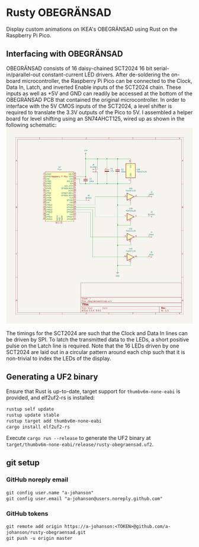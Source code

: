# Rusty OBEGRÄNSAD
Display custom animations on IKEA's OBEGRÄNSAD using Rust on the Raspberry Pi Pico.

## Interfacing with OBEGRÄNSAD
OBEGRÄNSAD consists of 16 daisy-chained SCT2024 16 bit serial-in/parallel-out constant-current LED drivers.
After de-soldering the on-board microcontroller, the Raspberry Pi Pico can be connected to the Clock, Data In, Latch, and inverted Enable inputs of the SCT2024 chain.
These inputs as well as +5V and GND can readily be accessed at the bottom of the OBEGRÄNSAD PCB that contained the original microcontroller.
In order to interface with the 5V CMOS inputs of the SCT2024, a level shifter is required to translate the 3.3V outputs of the Pico to 5V.
I assembled a helper board for level shifting using an SN74AHCT125, wired up as shown in the following schematic:
![Schematic of level-shifter board](schematic/level-shifter.png)

The timings for the SCT2024 are such that the Clock and Data In lines can be driven by SPI.
To latch the transmitted data to the LEDs, a short positive pulse on the Latch line is required.
Note that the 16 LEDs driven by one SCT2024 are laid out in a circular pattern around each chip such that it is non-trivial to index the LEDs of the display.

## Generating a UF2 binary
Ensure that Rust is up-to-date, target support for `thumbv6m-none-eabi` is provided, and elf2uf2-rs is installed:
```
rustup self update
rustup update stable
rustup target add thumbv6m-none-eabi
cargo install elf2uf2-rs
```

Execute `cargo run --release` to generate the UF2 binary at `target/thumbv6m-none-eabi/release/rusty-obegraensad.uf2`.

## git setup

### GitHub noreply email
```
git config user.name "a-johanson"
git config user.email "a-johanson@users.noreply.github.com"
```

### GitHub tokens
```
git remote add origin https://a-johanson:<TOKEN>@github.com/a-johanson/rusty-obegraensad.git
git push -u origin master
```
